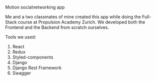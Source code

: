 Motion socialnetworking app

Me and a two classmates of mine created this app while doing the Full-Stack course at Propulsion Academy Zurich.
We developed both the Frontend and the Backend from scratch ourselves.

Tools we used:
1. React
2. Redux
3. Styled-components
4. Django
5. Django Rest Framework
6. Swagger
